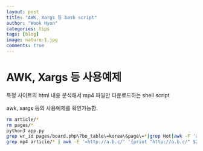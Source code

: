 ```yaml
---
layout: post
title: "AWK, Xargs 등 bash script"
author: "Wook Hyun"
categories: tips
tags: [blog]
image: nature-1.jpg
comments: true
---
```



# AWK, Xargs 등 사용예제

특정 사이트의 html 내용 분석해서 mp4 파일만 다운로드하는 shell script

awk, xargs 등의 사용예제를 확인가능함.

```bash
rm article/*
rm pages/*
python3 app.py
grep wr_id pages/board.php\?bo_table\=korea\&page\=*|grep Hot|awk -F 'a href=\"' '{ print $2 }'|awk -F '&amp;page' '{print $1}' | sed 's/\&amp;/\&/' | xargs wget -P article
grep mp4 article/* | awk -F '=http://a.b.c/' '{print "http://a.b.c/" $2}'| awk -F '&amp' '{print $1}'| xargs wget -x
```

